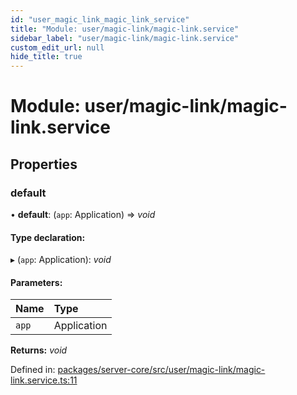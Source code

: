 ```yaml
---
id: "user_magic_link_magic_link_service"
title: "Module: user/magic-link/magic-link.service"
sidebar_label: "user/magic-link/magic-link.service"
custom_edit_url: null
hide_title: true
---
```


# Module: user/magic-link/magic-link.service

## Properties

### default

• **default**: (`app`: Application) => *void*

#### Type declaration:

▸ (`app`: Application): *void*

#### Parameters:

Name | Type |
:------ | :------ |
`app` | Application |

**Returns:** *void*

Defined in: [packages/server-core/src/user/magic-link/magic-link.service.ts:11](https://github.com/xr3ngine/xr3ngine/blob/673ad6a5f/packages/server-core/src/user/magic-link/magic-link.service.ts#L11)
